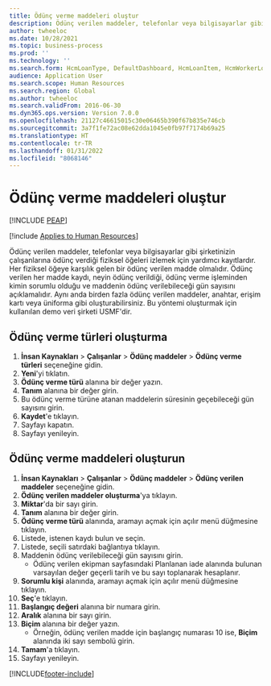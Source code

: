 ```yaml
---
title: Ödünç verme maddeleri oluştur
description: Ödünç verilen maddeler, telefonlar veya bilgisayarlar gibi şirketinizin çalışanlarına ödünç verdiği fiziksel öğeleri izlemek için yardımcı kayıtlardır.
author: twheeloc
ms.date: 10/28/2021
ms.topic: business-process
ms.prod: ''
ms.technology: ''
ms.search.form: HcmLoanType, DefaultDashboard, HcmLoanItem, HcmWorkerLookUp, HcmPersonnelManagementWorkspace
audience: Application User
ms.search.scope: Human Resources
ms.search.region: Global
ms.author: twheeloc
ms.search.validFrom: 2016-06-30
ms.dyn365.ops.version: Version 7.0.0
ms.openlocfilehash: 21127c46615015c30e06465b390f67b835e746cb
ms.sourcegitcommit: 3a7f1fe72ac08e62dda1045e0fb97f7174b69a25
ms.translationtype: HT
ms.contentlocale: tr-TR
ms.lasthandoff: 01/31/2022
ms.locfileid: "8068146"
---
```

# <a name="create-loan-items"></a>Ödünç verme maddeleri oluştur


[!INCLUDE [PEAP](../includes/peap-1.md)]

[!include [Applies to Human Resources](../includes/applies-to-hr.md)]



Ödünç verilen maddeler, telefonlar veya bilgisayarlar gibi şirketinizin çalışanlarına ödünç verdiği fiziksel öğeleri izlemek için yardımcı kayıtlardır. Her fiziksel öğeye karşılık gelen bir ödünç verilen madde olmalıdır. Ödünç verilen her madde kaydı, neyin ödünç verildiği, ödünç verme işleminden kimin sorumlu olduğu ve maddenin ödünç verilebileceği gün sayısını açıklamalıdır. Aynı anda birden fazla ödünç verilen maddeler, anahtar, erişim kartı veya üniforma gibi oluşturabilirsiniz. Bu yöntemi oluşturmak için kullanılan demo veri şirketi USMF'dir.


## <a name="create-loan-types"></a>Ödünç verme türleri oluşturma
1. **İnsan Kaynakları** > **Çalışanlar** > **Ödünç maddeler** > **Ödünç verme türleri** seçeneğine gidin.
2. **Yeni**'yi tıklatın.
3. **Ödünç verme türü** alanına bir değer yazın.
4. **Tanım** alanına bir değer girin.
5. Bu ödünç verme türüne atanan maddelerin süresinin geçebileceği gün sayısını girin. 
6. **Kaydet**'e tıklayın.
7. Sayfayı kapatın.
8. Sayfayı yenileyin.

## <a name="create-loan-items"></a>Ödünç verme maddeleri oluşturun
1. **İnsan Kaynakları** > **Çalışanlar** > **Ödünç maddeler** > **Ödünç verilen maddeler** seçeneğine gidin.
2. **Ödünç verilen maddeler oluşturma**'ya tıklayın.
3. **Miktar**'da bir sayı girin.
4. **Tanım** alanına bir değer girin.
5. **Ödünç verme türü** alanında, aramayı açmak için açılır menü düğmesine tıklayın.
6. Listede, istenen kaydı bulun ve seçin.
7. Listede, seçili satırdaki bağlantıya tıklayın.
8. Maddenin ödünç verilebileceği gün sayısını girin.
    * Ödünç verilen ekipman sayfasındaki Planlanan iade alanında bulunan varsayılan değer geçerli tarih ve bu sayı toplanarak hesaplanır.  
9. **Sorumlu kişi** alanında, aramayı açmak için açılır menü düğmesine tıklayın.
10. **Seç**'e tıklayın.
11. **Başlangıç değeri** alanına bir numara girin.
12. **Aralık** alanına bir sayı girin.
13. **Biçim** alanına bir değer yazın.
    * Örneğin, ödünç verilen madde için başlangıç numarası 10 ise, **Biçim** alanında iki sayı sembolü girin.  
14. **Tamam**'a tıklayın.
15. Sayfayı yenileyin.



[!INCLUDE[footer-include](../includes/footer-banner.md)]
